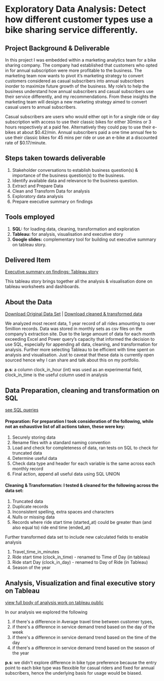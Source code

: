 
# **Exploratory Data Analysis: Detect how different customer types use a bike sharing service differently.**


## **Project Background & Deliverable** 
In this project I was embedded within a marketing analytics team for a bike sharing company. The company had established that customers who opted in for annual subscription were more profitable to the business. The marketing team now  wants to pivot it’s marketing strategy to convert customers considered as casual subscribers into annual subscribers inorder to maximize future growth of the business. My role’s to help the business understand how annual subscribers and casual subscribers use their service differently, and my recommendations. From these insights the marketing team will design a new marketing strategy aimed to convert casual users to annual subscribers. 

Casual subscribers are users who would either opt in for a single ride or day subscription with access to use their classic bikes for either 30mins or 3 hours respectively at a paid fee. Alternatively they could pay to use their e-bikes at about $0.42/min. Annual subscribers paid a one time annual fee to use their classic bikes for 45 mins per ride or use an e-bike at a discounted rate of $0.17/minute.


## **Steps taken towards deliverable**
1. Stakeholder conversations to establish business question(s) & importance of the business question(s) to the business. 
2. Identify available data and relevance to the business question.
3. Extract and Prepare Data
4. Clean and Transform Data for analysis
5. Exploratory data analysis
6. Prepare executive summary on findings

## **Tools employed**
1. **SQL:** for loading data, cleaning, transformation and exploration
2. **Tableau:** for analysis, visualisation and executive story
3. **Google slides:** complementary tool for building out executive summary on tableau story.

## **Delivered Item**
[Executive summary on findings: Tableau story](https://public.tableau.com/shared/PRBD7FPH9?:display_count=n&:origin=viz_share_link)

This tableau story brings together all the analysis & visualisation done on tableau worksheets and dashboards.



## About the Data
[Download Original Data Set](https://drive.google.com/drive/folders/1yzkQWU0d76jG9jes5i2RJ8jU8Gl0Ktn5?usp=share_link)
  |  [Download cleaned & transformed data](https://www.kaggle.com/datasets/chuxugorji/bike-share)

We analyzed most recent data, 1 year record of all rides amounting to over 5million records. Data was stored in monthly sets as csv files on the company’s extraction site.  Due to the large amount of data for each month exceeding Excel and Power query’s capacity that informed the decision to use SQL, especially for appending all data, cleaning, and transformation for analysis. Further more selecting Tableau to be efficient with time spent on analysis and visualisation. Just to caveat that these data is currently open sourced hence why I can share and talk about this on my portfolio. 


**p.s**: a column clock_in_hour (int) was used as an experimental field, clock_in_time is the useful column used in analysis

## Data Preparation, cleaning and transformation on SQL
[see SQL queries](https://github.com/Codesoil/EDA-detect-different-usage-patterns-amongst-customer-groups/blob/main/Sql-queries-bike-share-EDA.sql)

#### Preparation: For preparation I took consideration of the following, while not an exhaustive list of all actions taken, these were key:
1. Securely storing data
2. Rename files with a standard naming convention
3. Load and check for completeness of data, ran tests on SQL to check for truncated data
4. Determine useful data
5. Check data type and header for each variable is the same across each monthly record
6. Final action, append all useful data using SQL UNION

#### **Cleaning & Transformation:** I tested & cleaned for the following across the data set:
1. Truncated data
2. Duplicate records
3. Inconsistent spelling, extra spaces and characters
4. Nulls or missing data
5. Records where ride start time (started_at) could be greater than (and also equal to) ride end time (ended_at)


Further transformed data set to include new calculated fields to enable analysis
1. Travel_time_in_minutes
2. Ride start time (clock_in_time) - renamed to Time of Day (in tableau)
3. Ride start Day (clock_in_day) - renamed to Day of Ride (in Tableau)
4. Season of the year

## Analysis, Visualization and final executive story on Tableau
[view full body of analysis work on tableau public](https://public.tableau.com/views/bike-share-marketing/AverageTraveltimebyUserGroup?:language=en-GB&:display_count=n&:origin=viz_share_link)


In our analysis we explored the following 
1. if there's a difference in Average travel time between customer types, 
2. if there's a difference in service demand trend based on the day of the week
3. if there's a difference in service demand trend based on the time of the day
4. if there's a difference in service demand trend based on the season of the year


**p.s**: we didn't explore difference in bike type preference because the entry point to each bike type was flexxible for casual riders and fixed for annual subscribers, hence the underlying basis for usage would be biased.

